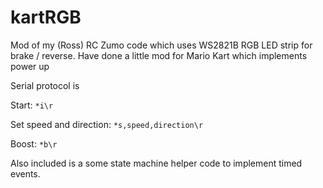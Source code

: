 # kartRGB

Mod of my (Ross) RC Zumo code which uses WS2821B RGB LED strip for brake / reverse. Have done a little mod for Mario Kart which implements power up

Serial protocol is

Start: `*i\r`

Set speed and direction: `*s,speed,direction\r`

Boost: `*b\r`

Also included is a some state machine helper code to implement timed events.
